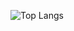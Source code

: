![Top Langs](https://github-readme-stats.vercel.app/api/top-langs/?username=yifaaan&layout=compact&theme=tokyonight)

